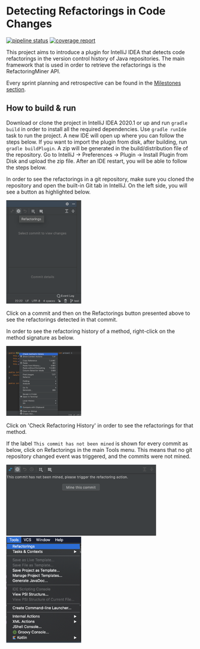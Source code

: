 # Detecting Refactorings in Code Changes

[![pipeline status](https://gitlab.ewi.tudelft.nl/cse2000-software-project/2019-2020-q4/cluster-0/detecting-refactorings-in-code-changes/detecting-refactorings-in-code-changes/badges/master/pipeline.svg)](https://gitlab.ewi.tudelft.nl/cse2000-software-project/2019-2020-q4/cluster-0/detecting-refactorings-in-code-changes/detecting-refactorings-in-code-changes/badges/master)
[![coverage report](https://gitlab.ewi.tudelft.nl/cse2000-software-project/2019-2020-q4/cluster-0/detecting-refactorings-in-code-changes/detecting-refactorings-in-code-changes/badges/master/coverage.svg)](https://gitlab.ewi.tudelft.nl/cse2000-software-project/2019-2020-q4/cluster-0/detecting-refactorings-in-code-changes/detecting-refactorings-in-code-changes/badges/master)


This project aims to introduce a plugin for IntelliJ IDEA that detects code refactorings in the version control history of Java repositories. 
The main framework that is used in order to retrieve the refactorings is the RefactoringMiner API.

Every sprint planning and retrospective can be found in the [Milestones section](https://gitlab.ewi.tudelft.nl/cse2000-software-project/2019-2020-q4/cluster-0/detecting-refactorings-in-code-changes/detecting-refactorings-in-code-changes/-/milestones?sort=due_date_desc&state=all). 

How to build & run
-------------

Download or clone the project in IntelliJ IDEA 2020.1 or up and run `gradle build` in order to install all the required dependencies.
Use `gradle runIde` task to run the project. 
A new IDE will open up where you can follow the steps below.
If you want to import the plugin from disk, after building, run `gradle buildPlugin`. A zip will be generated in the 
build/distribution file of the repository. Go to IntelliJ -> Preferences -> Plugin -> Install Plugin
from Disk and upload the zip file. After an IDE restart, you will be able to follow the steps below.

In order to see the refactorings in a git repository, make sure you cloned the repository and 
open the built-in Git tab in IntelliJ. On the left side, you will see a button as highlighted below.

<img src="assets/img/refactorings.png" alt="Tools" width="200">

Click on a commit and then on the Refactorings button presented above to see the refactorings detected in that commit. 

In order to see the refactoring history of a method, right-click on the method signature as below.

<img src="assets/img/history.png" alt="Tools" width="200">

Click on 'Check Refactoring History' in order to see the refactorings for that method.

If the label `This commit has not been mined` is shown for every commit as below, click on Refactorings
in the main Tools menu. This means that no git repository changed event was triggered, and the commits were not mined.

<img src="assets/img/notmined.png" alt="Tools" width="400">

<img src="assets/img/toolbar.png" alt="Tools" width="200">





